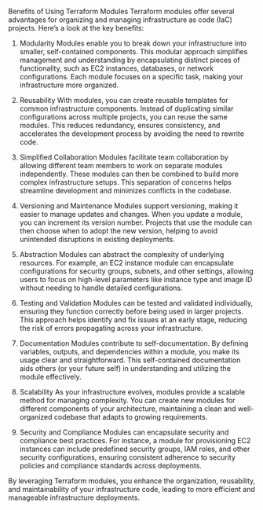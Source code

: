 Benefits of Using Terraform Modules
Terraform modules offer several advantages for organizing and managing infrastructure as code (IaC) projects. Here’s a look at the key benefits:

1. Modularity
Modules enable you to break down your infrastructure into smaller, self-contained components. This modular approach simplifies management and understanding by encapsulating distinct pieces of functionality, such as EC2 instances, databases, or network configurations. Each module focuses on a specific task, making your infrastructure more organized.

2. Reusability
With modules, you can create reusable templates for common infrastructure components. Instead of duplicating similar configurations across multiple projects, you can reuse the same modules. This reduces redundancy, ensures consistency, and accelerates the development process by avoiding the need to rewrite code.

3. Simplified Collaboration
Modules facilitate team collaboration by allowing different team members to work on separate modules independently. These modules can then be combined to build more complex infrastructure setups. This separation of concerns helps streamline development and minimizes conflicts in the codebase.

4. Versioning and Maintenance
Modules support versioning, making it easier to manage updates and changes. When you update a module, you can increment its version number. Projects that use the module can then choose when to adopt the new version, helping to avoid unintended disruptions in existing deployments.

5. Abstraction
Modules can abstract the complexity of underlying resources. For example, an EC2 instance module can encapsulate configurations for security groups, subnets, and other settings, allowing users to focus on high-level parameters like instance type and image ID without needing to handle detailed configurations.

6. Testing and Validation
Modules can be tested and validated individually, ensuring they function correctly before being used in larger projects. This approach helps identify and fix issues at an early stage, reducing the risk of errors propagating across your infrastructure.

7. Documentation
Modules contribute to self-documentation. By defining variables, outputs, and dependencies within a module, you make its usage clear and straightforward. This self-contained documentation aids others (or your future self) in understanding and utilizing the module effectively.

8. Scalability
As your infrastructure evolves, modules provide a scalable method for managing complexity. You can create new modules for different components of your architecture, maintaining a clean and well-organized codebase that adapts to growing requirements.

9. Security and Compliance
Modules can encapsulate security and compliance best practices. For instance, a module for provisioning EC2 instances can include predefined security groups, IAM roles, and other security configurations, ensuring consistent adherence to security policies and compliance standards across deployments.

By leveraging Terraform modules, you enhance the organization, reusability, and maintainability of your infrastructure code, leading to more efficient and manageable infrastructure deployments.